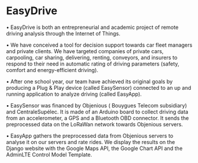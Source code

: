 # EasyDrive


• EasyDrive is both an entrepreneurial and academic project of remote driving analysis through the Internet of Things.

• We have conceived a tool for decision support towards car fleet managers and private clients. We have targeted companies of private cars, carpooling, car sharing, delivering, renting, conveyors, and insurers to respond to their need in automatic rating of driving parameters (safety, comfort and energy-efficient driving).

• After one school year, our team have achieved its original goals by producing a Plug & Play device (called EasySensor) connected to an up and running application to analyze driving (called EasyApp).

• EasySensor was financed by Objenious ( Bouygues Telecom subsidiary) and CentraleSupélec. It is made of an Arduino board to collect driving data from an accelerometer, a GPS and a Bluetooth OBD connector. It sends the preprocessed data on the LoRaWan network towards Objenious servers.

• EasyApp gathers the preprocessed data from Objenious servers to analyse it on our servers and rate rides. We display the results on the Django website with the Google Maps API, the Google Chart API and the AdminLTE Control Model Template.
